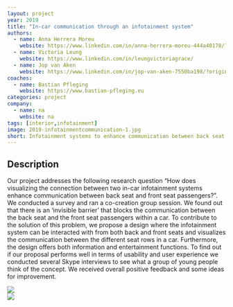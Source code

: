 ```yaml
---
layout: project
year: 2019
title: "In-car communication through an infotainment system"
authors:
  - name: Anna Herrera Moreu
    website: https://www.linkedin.com/in/anna-herrera-moreu-444a40178/?originalSubdomain=es
  - name: Victoria Leung
    website: https://www.linkedin.com/in/leungvictoriagrace/
  - name: Jop van Aken
    website: https://www.linkedin.com/in/jop-van-aken-7550ba198/?originalSubdomain=nl
coaches:
  - name: Bastian Pfleging
    website: https://www.bastian-pfleging.eu
categories: project
company:
  - name: na
    website: na
tags: [interior,infotainment]
image: 2019-infotainmentcommunication-1.jpg
short: Infotainment systems to enhance communication between back seat and front seat passengers.
---
```


## Description
Our project addresses the following research question “How does visualizing the connection between two in-car infotainment systems enhance communication between back seat and front seat passengers?”. We conducted a survey and ran a co-creation group session. We found out that there is an ‘invisible barrier’ that blocks the communication between the back seat and the front seat passengers within a car. To contribute to the solution of this problem, we propose a design where the infotainment system can be interacted with from both back and front seats and visualizes the communication between the different seat rows in a car. Furthermore, the design offers both information and entertainment functions. To find out if our proposal performs well in terms of usability and user experience we conducted several Skype interviews to see what a group of young people think of the concept. We received overall positive feedback and some ideas for improvement.

<div class="project-image">
  <img src="/assets/img/2019-infotainmentcommunication-2.jpg">
</div>
<div class="project-image">
  <img src="/assets/img/2019-infotainmentcommunication-3.jpg">
</div>
